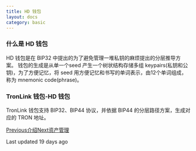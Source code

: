 ```yaml
---
title: HD 钱包
layout: docs
category: basic
---
```


### 什么是 HD 钱包

HD 钱包是在 BIP32 中提出的为了避免管理一堆私钥的麻烦提出的分层推导方案。 钱包的生成是从单一个seed 产生一个树状结构存储多组 keypairs(私钥和公钥)，为了方便记忆，将 seed 用方便记忆和书写的单词表示，由12个单词组成，称为 mnemonic code(phrase)。

### TronLink 钱包-HD 钱包

TronLink 钱包支持 BIP32、BIP44 协议，并依据 BIP44 的分层路径方案，生成对应的 TRON 地址。

[Previous介绍](https://docs-zh.tronlink.org/)[Next资产管理](https://docs-zh.tronlink.org/yi-dong-duan/zi-chan-guan-li)

Last updated 19 days ago